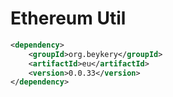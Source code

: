 # Ethereum Util

```xml
<dependency>
    <groupId>org.beykery</groupId>
    <artifactId>eu</artifactId>
    <version>0.0.33</version>
</dependency>
```
